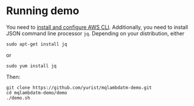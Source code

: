 # Running demo

You need to [install and configure AWS CLI](http://docs.aws.amazon.com/cli/latest/userguide/installing.html). Additionally, you need to install JSON command line processor `jq`. Depending on your distribution, either
```
sudo apt-get install jq
```
or

``` 
sudo yum install jq
```
Then:

```
git clone https://github.com/yurist/mqlambdatm-demo.git
cd mqlambdatm-demo/demo
./demo.sh
```
    

    
   

